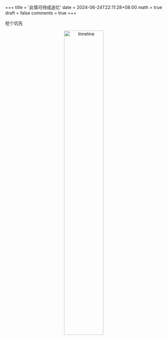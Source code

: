 +++
title = '此情可待成追忆'
date = 2024-06-24T22:11:28+08:00
math = true                                
draft = false
comments = true
+++

挖个坑先

<div align="center">
 <img src="https://picx.zhimg.com/80/v2-cc0717a3427c6991e09ebc24efbb03cd_1440w.jpeg" alt="timeline" width="50%" height="auto">
 </div>